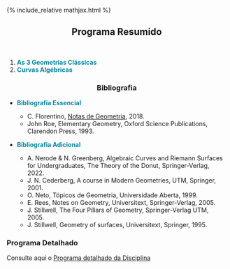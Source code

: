 {% include_relative mathjax.html %}

<h2 align="center"> Programa Resumido </h2>
<br>
  
1. <span style="color:#0085A1">**As 3 Geometrias Clássicas**</span>
2. <span style="color:#0085A1">**Curvas Algébricas**</span> 

<h3 align="center"> Bibliografia </h3>

- <span style="color:#0085A1">**Bibliografia Essencial**</span>
  - C. Florentino, [Notas de Geometria](http://cfloren.wdfiles.com/local--files/livros/Geo.pdf), 2018.
  - John Roe, Elementary Geometry, Oxford Science Publications, Clarendon Press, 1993.

- <span style="color:#0085A1">**Bibliografia Adicional**</span>
  - A. Nerode & N. Greenberg, Algebraic Curves and Riemann Surfaces for Undergraduates, The Theory of the Donut, Springer-Verlag, 2022.  
  - J. N. Cederberg, A course in Modern Geometries, UTM, Springer, 2001.
  - O. Neto, Tópicos de Geometria, Universidade Aberta, 1999.
  - E. Rees, Notes on Geometry, Universitext, Springer-Verlag, 2005.
  - J. Stillwell, The Four Pillars of Geometry, Springer-Verlag UTM, 2005.
  - J. Stillwell, Geometry of surfaces, Universitext, Springer, 1995.

### Programa Detalhado

Consulte aqui o [Programa detalhado da Disciplina](sumarios.md) 
